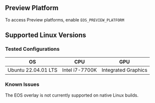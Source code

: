 ## Preview Platform
To access Preview platforms, enable `EOS_PREVIEW_PLATFORM`

## Supported Linux Versions

### Tested Configurations
| OS | CPU | GPU |
| - | - | - |
| Ubuntu 22.04.01 LTS | Intel i7-7700K | Integrated Graphics |

### Known Issues
The EOS overlay is not currently supported on native Linux builds.

